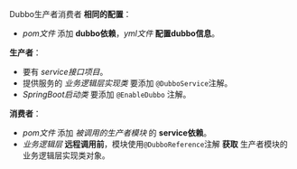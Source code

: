 
Dubbo生产者消费者 **相同的配置**：
- *pom文件* 添加 **dubbo依赖**，*yml文件* **配置dubbo信息**。
  
**生产者**：
* 要有 *service接口项目*。
* 提供服务的 *业务逻辑层实现类* 要添加 `@DubboService`注解。
* *SpringBoot启动类* 要添加 `@EnableDubbo` 注解。
  
**消费者**：
* *pom文件* 添加 *被调用的生产者模块* 的 **service依赖**。
* *业务逻辑层* **远程调用前**，模块使用`@DubboReference`注解 **获取** 生产者模块的 业务逻辑层实现类对象。